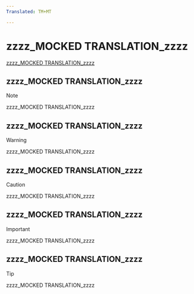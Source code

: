 ```yaml
---
Translated: TM+MT

---
```

# zzzz_MOCKED TRANSLATION_zzzz

[zzzz_MOCKED TRANSLATION_zzzz](https://woieoiwjef.com)



## zzzz_MOCKED TRANSLATION_zzzz

> [!NOTE]
> zzzz_MOCKED TRANSLATION_zzzz

## zzzz_MOCKED TRANSLATION_zzzz

> [!WARNING]
> zzzz_MOCKED TRANSLATION_zzzz

## zzzz_MOCKED TRANSLATION_zzzz

> [!CAUTION]
> zzzz_MOCKED TRANSLATION_zzzz

## zzzz_MOCKED TRANSLATION_zzzz

> [!IMPORTANT]
> zzzz_MOCKED TRANSLATION_zzzz

## zzzz_MOCKED TRANSLATION_zzzz

> [!TIP]
> zzzz_MOCKED TRANSLATION_zzzz
